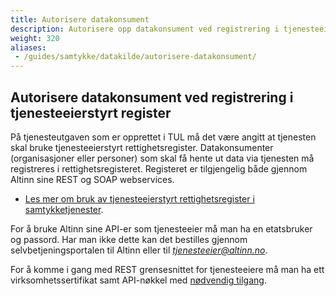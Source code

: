 ```yaml
---
title: Autorisere datakonsument
description: Autorisere opp datakonsument ved registrering i tjenesteeierstyrt register
weight: 320
aliases:
 - /guides/samtykke/datakilde/autorisere-datakonsument/
---
```


## Autorisere datakonsument ved registrering i tjenesteeierstyrt register

På tjenesteutgaven som er opprettet i TUL må det 
være angitt at tjenesten skal bruke tjenesteeierstyrt
rettighetsregister. Datakonsumenter (organisasjoner eller personer) som skal få hente ut
data via tjenesten må registreres i rettighetsregisteret. Registeret er tilgjengelig både gjennom Altinn sine REST og SOAP webservices. 

* [Les mer om bruk av tjenesteeierstyrt rettighetsregister i samtykketjenester](../test-tjeneste/#registrere-en-datakonsument-i-tjenesteeierstyrt-rettighetsregister). 

For å bruke Altinn sine API-er som tjenesteeier må man ha en etatsbruker og passord. Har man ikke dette kan
det bestilles gjennom selvbetjeningsportalen til Altinn eller til
[*tjenesteeier@altinn.no*](mailto:tjenesteeier@altinn.no).

For å komme i gang med REST grensesnittet for tjenesteeiere må man ha ett virksomhetssertifikat samt API-nøkkel med [nødvendig tilgang](../../../../api/tjenesteeiere/rest/).